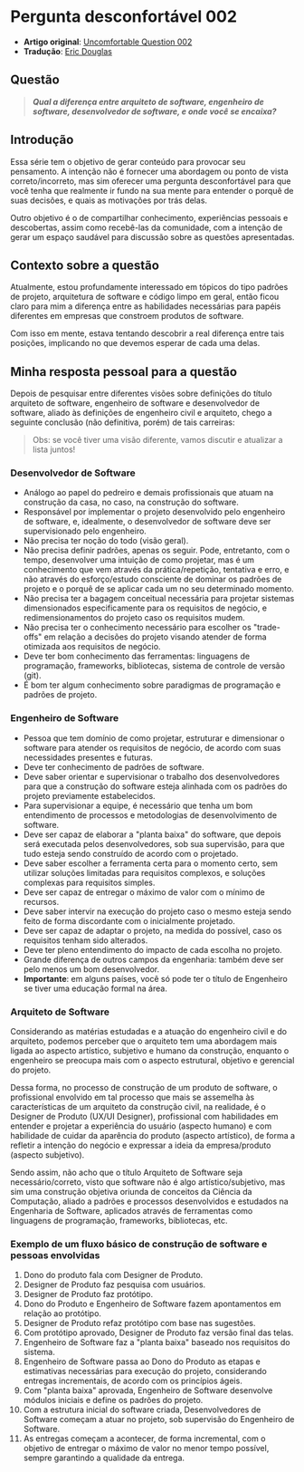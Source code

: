 # Pergunta desconfortável 002

-   **Artigo original**: [Uncomfortable Question 002](https://dev.to/ericdouglas/uncomfortable-question-002-5874)
-   **Tradução**: [Eric Douglas](https://github.com/ericdouglas)

## Questão

> **_Qual a diferença entre arquiteto de software, engenheiro de software, desenvolvedor de software, e onde você se encaixa?_**

## Introdução

Essa série tem o objetivo de gerar conteúdo para provocar seu pensamento. A intenção não é fornecer uma abordagem ou ponto de vista correto/incorreto, mas sim oferecer uma pergunta desconfortável para que você tenha que realmente ir fundo na sua mente para entender o porquê de suas decisões, e quais as motivações por trás delas.

Outro objetivo é o de compartilhar conhecimento, experiências pessoais e descobertas, assim como recebê-las da comunidade, com a intenção de gerar um espaço saudável para discussão sobre as questões apresentadas.

## Contexto sobre a questão

Atualmente, estou profundamente interessado em tópicos do tipo padrões de projeto, arquitetura de software e código limpo em geral, então ficou claro para mim a diferença entre as habilidades necessárias para papéis diferentes em empresas que constroem produtos de software.

Com isso em mente, estava tentando descobrir a real diferença entre tais posições, implicando no que devemos esperar de cada uma delas.

## Minha resposta pessoal para a questão

Depois de pesquisar entre diferentes visões sobre definições do título arquiteto de software, engenheiro de software e desenvolvedor de software, aliado às definições de engenheiro civil e arquiteto, chego a seguinte conclusão (não definitiva, porém) de tais carreiras:

> Obs: se você tiver uma visão diferente, vamos discutir e atualizar a lista juntos!

### Desenvolvedor de Software

-   Análogo ao papel do pedreiro e demais profissionais que atuam na construção da casa, no caso, na construção do software.
-   Responsável por implementar o projeto desenvolvido pelo engenheiro de software, e, idealmente, o desenvolvedor de software deve ser supervisionado pelo engenheiro.
-   Não precisa ter noção do todo (visão geral).
-   Não precisa definir padrões, apenas os seguir. Pode, entretanto, com o tempo, desenvolver uma intuição de como projetar, mas é um conhecimento que vem através da prática/repetição, tentativa e erro, e não através do esforço/estudo consciente de dominar os padrões de projeto e o porquê de se aplicar cada um no seu determinado momento.
-   Não precisa ter a bagagem conceitual necessária para projetar sistemas dimensionados especificamente para os requisitos de negócio, e redimensionamentos do projeto caso os requisitos mudem.
-   Não precisa ter o conhecimento necessário para escolher os "trade-offs" em relação a decisões do projeto visando atender de forma otimizada aos requisitos de negócio.
-   Deve ter bom conhecimento das ferramentas: linguagens de programação, frameworks, bibliotecas, sistema de controle de versão (git).
-   É bom ter algum conhecimento sobre paradigmas de programação e padrões de projeto.

### Engenheiro de Software

-   Pessoa que tem domínio de como projetar, estruturar e dimensionar o software para atender os requisitos de negócio, de acordo com suas necessidades presentes e futuras.
-   Deve ter conhecimento de padrões de software.
-   Deve saber orientar e supervisionar o trabalho dos desenvolvedores para que a construção do software esteja alinhada com os padrões do projeto previamente estabelecidos.
-   Para supervisionar a equipe, é necessário que tenha um bom entendimento de processos e metodologias de desenvolvimento de software.
-   Deve ser capaz de elaborar a "planta baixa" do software, que depois será executada pelos desenvolvedores, sob sua supervisão, para que tudo esteja sendo construído de acordo com o projetado.
-   Deve saber escolher a ferramenta certa para o momento certo, sem utilizar soluções limitadas para requisitos complexos, e soluções complexas para requisitos simples.
-   Deve ser capaz de entregar o máximo de valor com o mínimo de recursos.
-   Deve saber intervir na execução do projeto caso o mesmo esteja sendo feito de forma discordante com o inicialmente projetado.
-   Deve ser capaz de adaptar o projeto, na medida do possível, caso os requisitos tenham sido alterados.
-   Deve ter pleno entendimento do impacto de cada escolha no projeto.
-   Grande diferença de outros campos da engenharia: também deve ser pelo menos um bom desenvolvedor.
-   **Importante**: em alguns países, você só pode ter o título de Engenheiro se tiver uma educação formal na área.

### Arquiteto de Software

Considerando as matérias estudadas e a atuação do engenheiro civil e do arquiteto, podemos perceber que o arquiteto tem uma abordagem mais ligada ao aspecto artístico, subjetivo e humano da construção, enquanto o engenheiro se preocupa mais com o aspecto estrutural, objetivo e gerencial do projeto.

Dessa forma, no processo de construção de um produto de software, o profissional envolvido em tal processo que mais se assemelha às características de um arquiteto da construção civil, na realidade, é o Designer de Produto (UX/UI Designer), profissional com habilidades em entender e projetar a experiência do usuário (aspecto humano) e com habilidade de cuidar da aparência do produto (aspecto artístico), de forma a refletir a intenção do negócio e expressar a ideia da empresa/produto (aspecto subjetivo).

Sendo assim, não acho que o título Arquiteto de Software seja necessário/correto, visto que software não é algo artístico/subjetivo, mas sim uma construção objetiva oriunda de conceitos da Ciência da Computação, aliado a padrões e processos desenvolvidos e estudados na Engenharia de Software, aplicados através de ferramentas como linguagens de programação, frameworks, bibliotecas, etc.

### Exemplo de um fluxo básico de construção de software e pessoas envolvidas

1. Dono do produto fala com Designer de Produto.
1. Designer de Produto faz pesquisa com usuários.
1. Designer de Produto faz protótipo.
1. Dono do Produto e Engenheiro de Software fazem apontamentos em relação ao protótipo.
1. Designer de Produto refaz protótipo com base nas sugestões.
1. Com protótipo aprovado, Designer de Produto faz versão final das telas.
1. Engenheiro de Software faz a "planta baixa" baseado nos requisitos do sistema.
1. Engenheiro de Software passa ao Dono do Produto as etapas e estimativas necessárias para execução do projeto, considerando entregas incrementais, de acordo com os princípios ágeis.
1. Com "planta baixa" aprovada, Engenheiro de Software desenvolve módulos iniciais e define os padrões do projeto.
1. Com a estrutura inicial do software criada, Desenvolvedores de Software começam a atuar no projeto, sob supervisão do Engenheiro de Software.
1. As entregas começam a acontecer, de forma incremental, com o objetivo de entregar o máximo de valor no menor tempo possível, sempre garantindo a qualidade da entrega.
